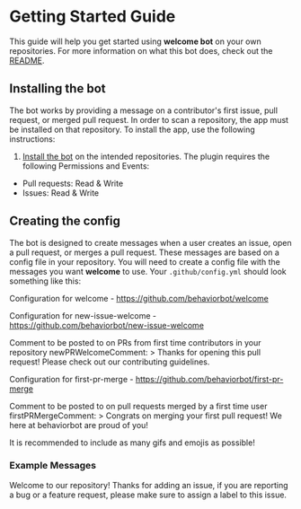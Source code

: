 # Getting Started Guide

This guide will help you get started using **welcome bot** on your own repositories. For more information on what this bot does, check out the [README](../README.md).

## Installing the bot

The bot works by providing a message on a contributor's first issue, pull request, or merged pull request. In order to scan a repository, the app must be installed on that repository. To install the app, use the following instructions:

1. [Install the bot](https://github.com/apps/welcome) on the intended repositories. The plugin requires the following Permissions and Events:

- Pull requests: Read & Write
- Issues: Read & Write

## Creating the config

The bot is designed to create messages when a user creates an issue, open a pull request, or merges a pull request. These messages are based on a config file in your repository. You will need to create a config file with the messages you want **welcome** to use. Your `.github/config.yml` should look something like this:

Configuration for welcome - https://github.com/behaviorbot/welcome

Configuration for new-issue-welcome - https://github.com/behaviorbot/new-issue-welcome

Comment to be posted to on PRs from first time contributors in your repository
newPRWelcomeComment: >
  Thanks for opening this pull request! Please check out our contributing guidelines.

Configuration for first-pr-merge - https://github.com/behaviorbot/first-pr-merge

Comment to be posted to on pull requests merged by a first time user
firstPRMergeComment: >
  Congrats on merging your first pull request! We here at behaviorbot are proud of you!

It is recommended to include as many gifs and emojis as possible!

### Example Messages

Welcome to our repository! Thanks for adding an issue, if you are reporting a bug or a feature request, please make sure to assign a label to this issue.
